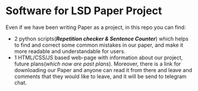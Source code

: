 # Software for LSD Paper Project
Even if we have been writing Paper as a project, in this repo you can find:
* 2 python scripts(**_Repetition checker & Sentence Counter_**) which helps to find
and correct some common mistakes in our paper, and make it more readable and 
understandable for users.
* 1 HTML/CSS/JS based web-page with information about our project, future plans(_which now are past plans_).
Moreover, there is a link for downloading our Paper and anyone can read it from there
and leave and comments that they would like to leave, and it will be send to telegram
chat.

